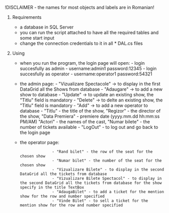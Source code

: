 !DISCLAIMER - the names for most objects and labels are in Romanian!

1. Requirements
    - a database in SQL Server
    - you can run the script attached to have all the required tables and some start input
    - change the connection credentials to it in all * DAL.cs files

2. Using
    - when you run the program, the login page will open: 
                        - login succesfully as admin - username:admin1 password:12345
                        - login succesfully as operator - username:operator1 password:54321
    - the admin page: 
                        - "Vizualizare Spectacole" -> to display in the first DataGrid all the Shows from database
                        - "Adaugare" -> to add a new show to database
                        - "Update" -> to update an existing show, the "Titlu" field is mandatory
                        - "Delete" -> to delte an existing show, the "Titlu" field is mandatory
                        - "Add" -> to add a new operator to database
                        - "Titlu" - the title of the show, "Regizor" - the director of the show, "Data Premiera" - premiere date (yyyy.mm.dd hh:mm:ss PM/AM)
                            "Actori" - the names of the cast, "Numar bilete" - the number of tickets available
                        - "LogOut" - to log out and go back to the login page
    - the operator page:

                        - "Rand bilet" - the row of the seat for the chosen show
                        - "Numar bilet" - the number of the seat for the chosen show
                        - "Vizualizare Bilete" - to display in the second DataGrid all the tickets from database
                        - "Vizualizare Bilete Spectacol" - to display in the second DataGrid all the tickets from database for the show specify in the title TextBox
                        - "AdaugaBilet" - to add a ticket for the mention show for the row and number specified
                        - "Vinde Bilet" - to sell a ticket for the mention show for the row and number specified

